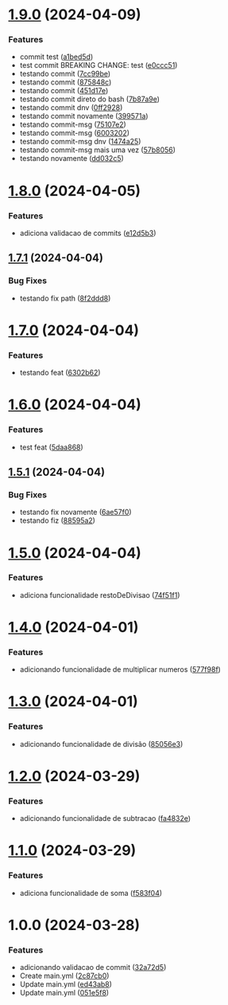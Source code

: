 # [1.9.0](https://github.com/CauaConceicao20/ProjetoA3-pipeline/compare/v1.8.0...v1.9.0) (2024-04-09)


### Features

* commit test ([a1bed5d](https://github.com/CauaConceicao20/ProjetoA3-pipeline/commit/a1bed5d5184d491b10501769d965b888b9edf5a3))
* test commit BREAKING CHANGE: test ([e0ccc51](https://github.com/CauaConceicao20/ProjetoA3-pipeline/commit/e0ccc51ef72028b9d4d14ff4394dc9032c972ad1))
* testando commit ([7cc99be](https://github.com/CauaConceicao20/ProjetoA3-pipeline/commit/7cc99beb2c4b6023ac86c394d0c79ae68ebc730a))
* testando commit ([875848c](https://github.com/CauaConceicao20/ProjetoA3-pipeline/commit/875848cec90c49ba66e57ea63c2ab0372d235f7b))
* testando commit ([451d17e](https://github.com/CauaConceicao20/ProjetoA3-pipeline/commit/451d17e838b92a620a79ae7f58f729148e96035b))
* testando commit direto do bash ([7b87a9e](https://github.com/CauaConceicao20/ProjetoA3-pipeline/commit/7b87a9eda020640f2a6ecb4e2a1caaf2a30ab004))
* testando commit dnv ([0ff2928](https://github.com/CauaConceicao20/ProjetoA3-pipeline/commit/0ff29280d26e465f44bf0b89962be83372e0815c))
* testando commit novamente ([399571a](https://github.com/CauaConceicao20/ProjetoA3-pipeline/commit/399571a88ad404718fdfafc191b1ef90b526a923))
* testando commit-msg ([75107e2](https://github.com/CauaConceicao20/ProjetoA3-pipeline/commit/75107e2c19989fced88735d1c18e10553bfb375c))
* testando commit-msg ([6003202](https://github.com/CauaConceicao20/ProjetoA3-pipeline/commit/600320239d78363251c7e0da789f20174890257c))
* testando commit-msg dnv ([1474a25](https://github.com/CauaConceicao20/ProjetoA3-pipeline/commit/1474a25acdea040c41f7ee824a905504603c4efe))
* testando commit-msg mais uma vez ([57b8056](https://github.com/CauaConceicao20/ProjetoA3-pipeline/commit/57b8056138a11ef430e259da51015284a617bf39))
* testando novamente ([dd032c5](https://github.com/CauaConceicao20/ProjetoA3-pipeline/commit/dd032c5b6cecb23e7efdeca5acf6974188d157f2))

# [1.8.0](https://github.com/CauaConceicao20/ProjetoA3-pipeline/compare/v1.7.1...v1.8.0) (2024-04-05)


### Features

* adiciona validacao de commits ([e12d5b3](https://github.com/CauaConceicao20/ProjetoA3-pipeline/commit/e12d5b33f9884eff34be962ecce3c6729f608477))

## [1.7.1](https://github.com/CauaConceicao20/ProjetoA3-pipeline/compare/v1.7.0...v1.7.1) (2024-04-04)


### Bug Fixes

* testando fix path ([8f2ddd8](https://github.com/CauaConceicao20/ProjetoA3-pipeline/commit/8f2ddd8a6f54879b4e46235492364006e24d479b))

# [1.7.0](https://github.com/CauaConceicao20/ProjetoA3-pipeline/compare/v1.6.0...v1.7.0) (2024-04-04)


### Features

* testando feat ([6302b62](https://github.com/CauaConceicao20/ProjetoA3-pipeline/commit/6302b621885740ec9afebcba09058b8dcbdace44))

# [1.6.0](https://github.com/CauaConceicao20/ProjetoA3-pipeline/compare/v1.5.1...v1.6.0) (2024-04-04)


### Features

* test feat ([5daa868](https://github.com/CauaConceicao20/ProjetoA3-pipeline/commit/5daa868bd6c6e830828ed4869c561ea8831394eb))

## [1.5.1](https://github.com/CauaConceicao20/ProjetoA3-pipeline/compare/v1.5.0...v1.5.1) (2024-04-04)


### Bug Fixes

* testando fix novamente ([6ae57f0](https://github.com/CauaConceicao20/ProjetoA3-pipeline/commit/6ae57f0feabeed588f1c77b307ae2dbfb5aef0b6))
* testando fiz ([88595a2](https://github.com/CauaConceicao20/ProjetoA3-pipeline/commit/88595a2f6f52aac9fd21f19f982d5426ba8a0567))

# [1.5.0](https://github.com/CauaConceicao20/ProjetoA3-pipeline/compare/v1.4.0...v1.5.0) (2024-04-04)


### Features

* adiciona funcionalidade restoDeDivisao ([74f51f1](https://github.com/CauaConceicao20/ProjetoA3-pipeline/commit/74f51f1890800a8e5aacf59ca08a3519ec415818))

# [1.4.0](https://github.com/CauaConceicao20/ProjetoA3-pipeline/compare/v1.3.0...v1.4.0) (2024-04-01)


### Features

* adicionando funcionalidade de multiplicar numeros ([577f98f](https://github.com/CauaConceicao20/ProjetoA3-pipeline/commit/577f98f56aa8b2884ea90524cdd657cd3eb02006))

# [1.3.0](https://github.com/CauaConceicao20/ProjetoA3-pipeline/compare/v1.2.0...v1.3.0) (2024-04-01)


### Features

* adicionando funcionalidade de divisão ([85056e3](https://github.com/CauaConceicao20/ProjetoA3-pipeline/commit/85056e3509d05844f88f84b0cfb61803ae624649))

# [1.2.0](https://github.com/CauaConceicao20/ProjetoA3-pipeline/compare/v1.1.0...v1.2.0) (2024-03-29)


### Features

* adicionando funcionalidade de subtracao ([fa4832e](https://github.com/CauaConceicao20/ProjetoA3-pipeline/commit/fa4832eed9620a07f8a565e712cbde008e9c1934))

# [1.1.0](https://github.com/CauaConceicao20/ProjetoA3-pipeline/compare/v1.0.0...v1.1.0) (2024-03-29)


### Features

* adiciona funcionalidade de soma ([f583f04](https://github.com/CauaConceicao20/ProjetoA3-pipeline/commit/f583f04484a508d4b689e1c41ccff6be401e7f60))

# 1.0.0 (2024-03-28)


### Features

* adicionando validacao de commit ([32a72d5](https://github.com/CauaConceicao20/ProjetoA3-pipeline/commit/32a72d538c6c78716b27f34039541ae6280b7b9f))
* Create main.yml ([2c87cb0](https://github.com/CauaConceicao20/ProjetoA3-pipeline/commit/2c87cb01a0b6f2e5e274ab344d9e3acdc5f2e298))
* Update main.yml ([ed43ab8](https://github.com/CauaConceicao20/ProjetoA3-pipeline/commit/ed43ab8edab3f7ee9d6965c0393d9ae620f2c3d6))
* Update main.yml ([051e5f8](https://github.com/CauaConceicao20/ProjetoA3-pipeline/commit/051e5f8568efe9845140e0dc8053dc6d1ce284fd))
